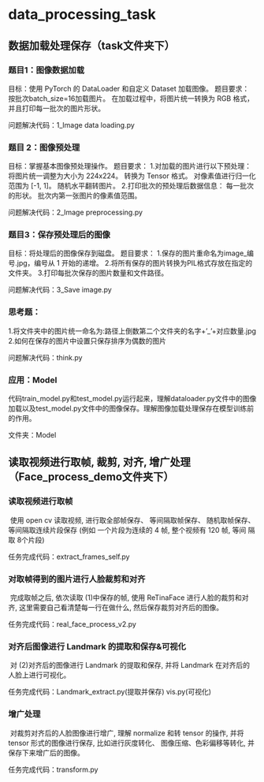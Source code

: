 # data_processing_task

## 数据加载处理保存（task文件夹下）

### 题目1：图像数据加载

目标：使用 PyTorch 的 DataLoader 和自定义 Dataset 加载图像。
题目要求：
按批次batch_size=16加载图片。
在加载过程中，将图片统一转换为 RGB 格式，并且打印每一批次的图片形状。

问题解决代码：1_Image data loading.py

### 题目 2：图像预处理

目标：掌握基本图像预处理操作。
题目要求：
1.对加载的图片进行以下预处理：
    将图片统一调整为大小为 224x224。
    转换为 Tensor 格式。
    对像素值进行归一化范围为 [-1, 1]。
    随机水平翻转图片。
2.打印批次的预处理后数据信息：
    每一批次的形状。
    批次内第一张图片的像素值范围。

问题解决代码：2_Image preprocessing.py

### 题目3：保存预处理后的图像

目标：将处理后的图像保存到磁盘。
题目要求：
1.保存的图片重命名为image_编号.jpg，编号从 1 开始的递增。
2.将所有保存的图片转换为PIL格式存放在指定的文件夹。
3.打印每批次保存的图片数量和文件路径。

问题解决代码：3_Save image.py

### 思考题：

​    1.将文件夹中的图片统一命名为:路径上倒数第二个文件夹的名字+’_’+对应数量.jpg
​    2.如何在保存的图片中设置只保存排序为偶数的图片

问题解决代码：think.py

### 应用：Model

​       代码train_model.py和test_model.py运行起来，理解dataloader.py文件中的图像加载以及test_model.py文件中的图像保存。理解图像加载处理保存在模型训练前的作用。

文件夹：Model

## 读取视频进行取帧, 裁剪, 对齐, 增广处理（Face_process_demo文件夹下）

### 读取视频进行取帧

​        使⽤ open cv 读取视频,   进⾏取全部帧保存、 等间隔取帧保存、  随机取帧保存、 等间隔取连续⽚段保存 (例如 ⼀个⽚段为连续的 4 帧, 整个视频有 120 帧,  等间 隔取 8个⽚段)

任务完成代码：extract_frames_self.py

### 对取帧得到的图片进行人脸裁剪和对齐

​       完成取帧之后, 依次读取 (1)中保存的帧, 使⽤ ReTinaFace 进⾏⼈脸的裁剪和对⻬,  这⾥需要⾃⼰看清楚每⼀⾏在做什么, 然后保存裁剪对⻬后的图像。

任务完成代码：real_face_process_v2.py

### 对齐后图像进行 Landmark 的提取和保存&可视化

​       对 (2)对⻬后的图像进⾏ Landmark 的提取和保存, 并将 Landmark 在对⻬后的⼈脸上进⾏可视化。

任务完成代码：Landmark_extract.py(提取并保存)  vis.py(可视化)

### 增广处理

​       对裁剪对⻬后的⼈脸图像进⾏增⼴, 理解 normalize 和转 tensor 的操作, 并将tensor 形式的图像进⾏保存,  ⽐如进⾏灰度转化、 图像压缩、⾊彩偏移等转化,  并保存下来增⼴后的图像。

任务完成代码：transform.py